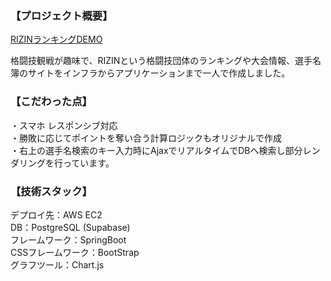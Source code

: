 ### 【プロジェクト概要】
[RIZINランキングDEMO](http://rizinff.net/)

格闘技観戦が趣味で、RIZINという格闘技団体のランキングや大会情報、選手名簿のサイトをインフラからアプリケーションまで一人で作成しました。

### 【こだわった点】
・スマホ レスポンシブ対応  
・勝敗に応じてポイントを奪い合う計算ロジックもオリジナルで作成  
・右上の選手名検索のキー入力時にAjaxでリアルタイムでDBへ検索し部分レンダリングを行っています。

### 【技術スタック】
デプロイ先：AWS EC2  
DB：PostgreSQL (Supabase)  
フレームワーク：SpringBoot  
CSSフレームワーク：BootStrap  
グラフツール：Chart.js
